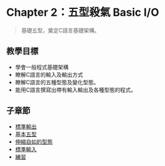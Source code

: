 # Chapter 2：五型殺氣 Basic I/O

> 基礎五型，奠定C語言基礎架構。

## 教學目標
* 學會一般程式基礎架構
* 瞭解C語言的輸入及輸出方式
* 瞭解C語言的五種型態及變化型態。
* 能用C語言撰寫出帶有輸入輸出及各種型態的程式。

## 子章節
* [標準輸出](Ch2/01_stdout.md)
* [基本五型](Ch2/02_type.md)
* [伸縮自如的型態](Ch2/03_changable.md)
* [標準輸入]()
* [練習]()
